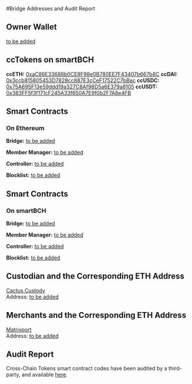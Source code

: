 #Bridge Addresses and Audit Report

## Owner Wallet
[to be added](https://etherscan.io/address)

## ccTokens on smartBCH
**ccETH:** [0xaC86E33688b0CE8F98e0B780EE7F43407b667b8C](https://www.smartscan.cash/address/0xaC86E33688b0CE8F98e0B780EE7F43407b667b8C)
**ccDAI:** [0x3ccb815805453D7828cc887E3cCeF17522C7bBac](https://www.smartscan.cash/address/0x3ccb815805453D7828cc887E3cCeF17522C7bBac)
**ccUSDC:** [0x75A695F13e59ddd19a327C8Af98D5a6E379a8105](https://www.smartscan.cash/address/0x75A695F13e59ddd19a327C8Af98D5a6E379a8105)
**ccUSDT:** [0x383FF5f3f171cF245A33f650A7E9f0b2F7A8e4FB](https://www.smartscan.cash/address/0x383FF5f3f171cF245A33f650A7E9f0b2F7A8e4FB)


## Smart Contracts 
### On Ethereum
**Bridge:** [to be added](https://etherscan.io/address)

**Member Manager:** [to be added](https://etherscan.io/address)

**Controller:** [to be added](https://etherscan.io/address)

**Blocklist:** [to be added](https://etherscan.io/address)

## Smart Contracts 
### On smartBCH
**Bridge:** [to be added](https://etherscan.io/address)

**Member Manager:** [to be added](https://etherscan.io/address)

**Controller:** [to be added](https://etherscan.io/address)

**Blocklist:** [to be added](https://etherscan.io/address)

## Custodian and the Corresponding ETH Address
[Cactus Custody](https://www.mycactus.com)         
Address: [to be added](https://etherscan.io/address)

## Merchants and the Corresponding ETH Address
[Matrixport](https://www.matrixport.com)            
Address: [to be added](https://etherscan.io/address)

## Audit Report
Cross-Chain Tokens smart contract codes have been audited by a third-party, and available [here](https://www.crosschain.network/PeckShield-Audit-Report-ccTokens-v1.0.pdf).

